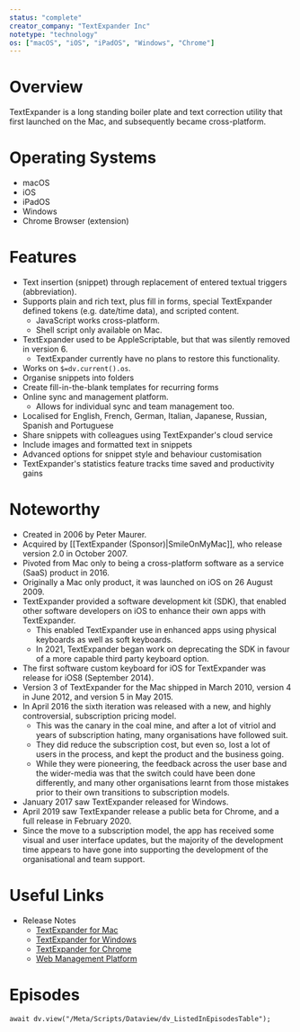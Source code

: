 ```yaml
---
status: "complete"
creator_company: "TextExpander Inc"
notetype: "technology"
os: ["macOS", "iOS", "iPadOS", "Windows", "Chrome"]
---
```


# Overview
TextExpander is a long standing boiler plate and text correction utility that first launched on the Mac, and subsequently became cross-platform.


# Operating Systems  
- macOS
- iOS
- iPadOS
- Windows
- Chrome Browser (extension)

# Features
- Text insertion (snippet) through replacement of entered textual triggers (abbreviation).
- Supports plain and rich text, plus fill in forms, special TextExpander defined tokens (e.g. date/time data), and scripted content.
	- JavaScript works cross-platform.
	- Shell script only available on Mac.
- TextExpander used to be AppleScriptable, but that was silently removed in version 6.
	- TextExpander currently have no plans to restore this functionality.
- Works on `$=dv.current().os`.
- Organise snippets into folders
- Create fill-in-the-blank templates for recurring forms
- Online sync and management platform.
	- Allows for individual sync and team management too.
- Localised for English, French, German, Italian, Japanese, Russian, Spanish and Portuguese
- Share snippets with colleagues using TextExpander's cloud service
- Include images and formatted text in snippets
- Advanced options for snippet style and behaviour customisation
- TextExpander's statistics feature tracks time saved and productivity gains

# Noteworthy
- Created in 2006 by Peter Maurer.
- Acquired by [[TextExpander (Sponsor)|SmileOnMyMac]], who release version 2.0 in October 2007.
- Pivoted from Mac only to being a cross-platform software as a service (SaaS) product in 2016.
- Originally a Mac only product, it was launched on iOS on 26 August 2009.
- TextExpander provided a software development kit (SDK), that enabled other software developers on iOS to enhance their own apps with TextExpander.
	- This enabled TextExpander use in enhanced apps using physical keyboards as well as soft keyboards.
	- In 2021, TextExpander began work on deprecating the SDK in favour of a more capable third party keyboard option.
- The first software custom keyboard for iOS for TextExpander was release for iOS8 (September 2014).
- Version 3 of TextExpander for the Mac shipped in March 2010, version 4 in June 2012, and version 5 in May 2015.
- In April 2016 the sixth iteration was released with a new, and highly controversial, subscription pricing model.
	- This was the canary in the coal mine, and after a lot of vitriol and years of subscription hating, many organisations have followed suit.
	- They did reduce the subscription cost, but even so, lost a lot of users in the process, and kept the product and the business going.
	- While they were pioneering, the feedback across the user base and the wider-media was that the switch could have been done differently, and many other organisations learnt from those mistakes prior to their own transitions to subscription models.
- January 2017 saw TextExpander released for Windows.
- April 2019 saw TextExpander release a public beta for Chrome, and a full release in February 2020.
- Since the move to a subscription model, the app has received some visual and user interface updates, but the majority of the development time appears to have gone into supporting the development of the organisational and team support.

# Useful Links
- Release Notes
	- [TextExpander for Mac](https://textexpander.com/release/mac)
	- [TextExpander for Windows](https://textexpander.com/release/windows)
	- [TextExpander for Chrome](https://textexpander.com/environment/chrome)
	- [Web Management Platform](https://textexpander.com/release/server)

# Episodes
```dataviewjs
await dv.view("/Meta/Scripts/Dataview/dv_ListedInEpisodesTable");
```
